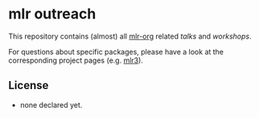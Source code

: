 # mlr outreach

This repository contains (almost) all [mlr-org](https://github.com/mlr-org) related *talks* and *workshops*.

For questions about specific packages, please have a look at the corresponding project pages (e.g. [mlr3](https://mlr3.mlr-org.com/)).

## License

* none declared yet.
